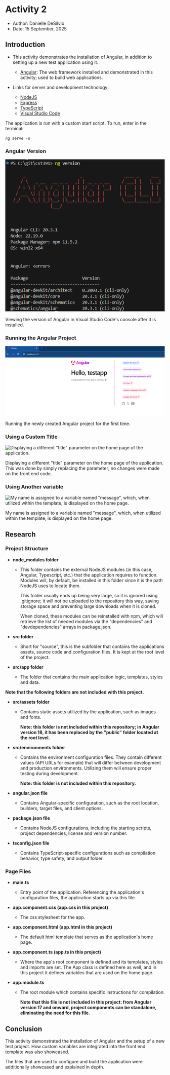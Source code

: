 # Activity 2
- Author: Danielle DeSilvio
- Date: 15 September, 2025

## Introduction

- This activity demonstrates the installation of Angular, in addition to setting up a new test application using it. 
     - [Angular](https://www.mysql.com/): The  web framework installed and demonstrated in this activity; used to build web applications.

- Links for server and development technology:

     - [NodeJS](https://nodejs.org/en)
     - [Express](https://expressjs.com/)
     - [TypeScript](https://www.typescriptlang.org/)
     - [Visual Studio Code](https://code.visualstudio.com/)

The application is run with a custom start script. To run, enter in the terminal:

```
ng serve -o
```

### Angular Version

![Viewing the version of Angular in Visual Studio Code's console after it is installed.](./screenshots/0_angular_version.png "Viewing the version of Angular in Visual Studio Code's console after it is installed.")

Viewing the version of Angular in Visual Studio Code's console after it is installed.

### Running the Angular Project

![Running the newly created Angular project for the first time.](./screenshots/1_testapp_first_run.png "Running the newly created Angular project for the first time.")

Running the newly created Angular project for the first time.

### Using a Custom Title

![Displaying a different "title" parameter on the home page of the application.](./screenshots/2_testapp_changed_title.png "Displaying a different \"title\" parameter on the home page of the application.")

Displaying a different "title" parameter on the home page of the application. This was done by simply replacing the parameter; no changes were made on the front end code.

### Using Another variable

![My name is assigned to a variable named "message", which, when utilized within the template, is displayed on the home page.](./screenshots/3_testapp_w_message.png "My name is assigned to a variable named \"message\", which, when utilized within the template, is displayed on the home page.")

My name is assigned to a variable named "message", which, when utilized within the template, is displayed on the home page.

## Research

### Project Structure

- **node_modules folder**
     - This folder contains the external NodeJS modules (in this case, Angular, Typescript, etc.) that the application requires to function. Modules will, by default, be installed in this folder since it is the path NodeJS uses to locate them.
     
          This folder usually ends up being very large, so it is ignored using .gitignore; it will not be uploaded to the repository this way, saving storage space and preventing large downloads when it is cloned.

          When cloned, these modules can be reinstalled with npm, which will retrieve the list of needed modules via the "dependencies" and "devdependencies" arrays in package.json.

- **src folder**
     - Short for "source", this is the subfolder that contains the applications assets, source code and configuration files. It is kept at the root level of the project.

- **src/app folder**
     - The folder that contains the main application logic, templates, styles and data.


**Note that the following folders are not included with this project.**

- **src/assets folder**
     - Contains static assets utilized by the application, such as images and fonts.

          **Note: this folder is not included within this repository; in Angular version 18, it has been replaced by the "public" folder located at the root level.**

- **src/environments folder**
     - Contains the environment configuration files. They contain different values (API URLs for example) that will differ between development and production environments. Utilizing them will ensure proper testing during development.

          **Note: this folder is not included within this repository.**

- **angular.json file**
     - Contains Angular-specific configuration, such as the root location, builders, target files, and client options.

- **package.json file**
     - Contains NodeJS configurations, including the starting scripts, project dependencies, license and version number.

- **tsconfig.json file**
     - Contains TypeScript-specific configurations such as compilation behavior, type safety, and output folder.

### Page Files

- **main.ts**
     - Entry point of the application. Referencing the application's configuration files, the application starts up via this file.

- **app.component.css (app.css in this project)** 
     - The css stylesheet for the app.

- **app.component.html (app.html in this project)** 
     - The default html template that serves as the application's home page.

- **app.component.ts (app.ts in this project)**
     - Where the app's root component is defined and its templates, styles and imports are set. The App class is defined here as well, and in this project it defines variables that are used on the home page.

- **app.module.ts**
     - The root module which contains specific instructions for compilation.

          **Note that this file is not included in this project: from Angular version 17 and onward, project components can be standalone, eliminating the need for this file.**

## Conclusion

This activity demonstrated the installation of Angular and the setup of a new test project. How custom variables are integrated into the front end template was also showcased.

The files that are used to configure and build the application were additionally showcased and explained in depth.